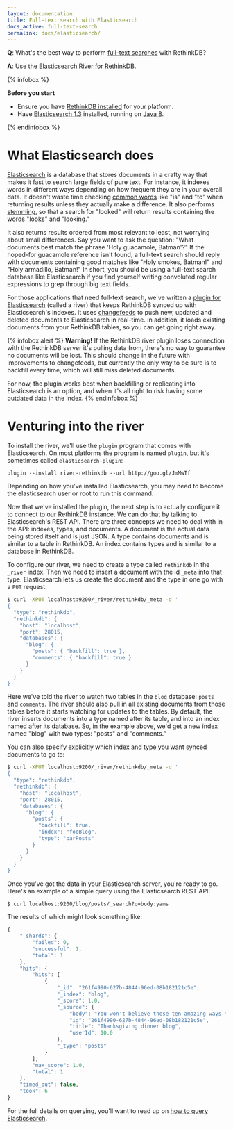 ```yaml
---
layout: documentation
title: Full-text search with Elasticsearch
docs_active: full-text-search
permalink: docs/elasticsearch/
---
```


__Q__: What's the best way to perform [full-text searches][fts] with RethinkDB?

__A__: Use the [Elasticsearch River for RethinkDB][err].

[fts]: http://en.wikipedia.org/wiki/Full_text_search
[err]: https://github.com/rethinkdb/elasticsearch-river-rethinkdb

{% infobox %}

**Before you start**

* Ensure you have [RethinkDB installed][rdb] for your platform.
* Have [Elasticsearch 1.3][e13] installed, running on [Java 8][j8].

[rdb]: /docs/install
[e13]: http://www.elasticsearch.org/overview/elkdownloads/
[j8]: http://www.oracle.com/technetwork/java/javase/downloads/index.html

{% endinfobox %}

# What Elasticsearch does

[Elasticsearch][es] is a database that stores documents in a crafty way that makes it fast to search large fields of pure text. For instance, it indexes words in different ways depending on how frequent they are in your overall data. It doesn't waste time checking [common words][cw] like "is" and "to" when returning results unless they actually make a difference. It also performs [stemming][st], so that a search for "looked" will return results containing the words "looks" and "looking."

It also returns results ordered from most relevant to least, not worrying about small differences. Say you want to ask the question: "What documents best match the phrase 'Holy guacamole, Batman'?" If the hoped-for guacamole reference isn't found, a full-text search should reply with documents containing good matches like "Holy smokes, Batman!" and "Holy armadillo, Batman!" In short, you should be using a full-text search database like Elasticsearch if you find yourself writing convoluted regular expressions to grep through big text fields.

[cw]: http://www.elasticsearch.org/blog/stop-stopping-stop-words-a-look-at-common-terms-query/
[st]: http://www.elasticsearch.org/guide/en/elasticsearch/guide/current/controlling-stemming.html
[es]: http://www.elasticsearch.org

For those applications that need full-text search, we've written a [plugin for Elasticsearch][err] (called a river) that keeps RethinkDB synced up with Elasticsearch's indexes. It uses [changefeeds][cf] to push new, updated and deleted documents to Elasticsearch in real-time. In addition, it loads existing documents from your RethinkDB tables, so you can get going right away.

[cf]: /docs/changefeeds/

{% infobox alert %}
**Warning!** If the RethinkDB river plugin loses connection with the RethinkDB server it's pulling data from, there's no way to guarantee no documents will be lost. This should change in the future with improvements to changefeeds, but currently the only way to be sure is to backfill every time, which will still miss deleted documents.

For now, the plugin works best when backfilling or replicating into Elasticsearch is an option, and when it's all right to risk having some outdated data in the index.
{% endinfobox %}

# Venturing into the river

To install the river, we'll use the `plugin` program that comes with Elasticsearch. On most platforms the program is named `plugin`, but it's sometimes called `elasticsearch-plugin`:

```
plugin --install river-rethinkdb --url http://goo.gl/JmMwTf
```

Depending on how you've installed Elasticsearch, you may need to become the elasticsearch user or root to run this command.

Now that we've installed the plugin, the next step is to actually configure it to connect to our RethinkDB instance. We can do that by talking to Elasticsearch's REST API. There are three concepts we need to deal with in the API: indexes, types, and documents. A document is the actual data being stored itself and is just JSON. A type contains documents and is similar to a table in RethinkDB. An index contains types and is similar to a database in RethinkDB.

To configure our river, we need to create a type called `rethinkdb` in the `_river` index. Then we need to insert a document with the id `_meta` into that type. Elasticsearch lets us create the document and the type in one go with a `PUT` request:

```bash
$ curl -XPUT localhost:9200/_river/rethinkdb/_meta -d '
{
  "type": "rethinkdb",
  "rethinkdb": {
    "host": "localhost",
    "port": 28015,
    "databases": {
      "blog": {
        "posts": { "backfill": true },
        "comments": { "backfill": true }
      }
    }
  }
}
```

Here we've told the river to watch two tables in the `blog` database: `posts` and `comments`. The river should also pull in all existing documents from those tables before it starts watching for updates to the tables. By default, the river inserts documents into a type named after its table, and into an index named after its database. So, in the example above, we'd get a new index named "blog" with two types: "posts" and "comments."

You can also specify explicitly which index and type you want synced documents to go to:

```bash
$ curl -XPUT localhost:9200/_river/rethinkdb/_meta -d '
{
  "type": "rethinkdb",
  "rethinkdb": {
    "host": "localhost",
    "port": 28015,
    "databases": {
      "blog": {
        "posts": {
          "backfill": true,
          "index": "fooBlog",
          "type": "barPosts"
        }
      }
    }
  }
}
```

Once you've got the data in your Elasticsearch server, you're ready to go. Here's an example of a simple query using the Elasticsearch REST API:

```
$ curl localhost:9200/blog/posts/_search?q=body:yams
```

The results of which might look something like:

```javascript
{
    "_shards": {
        "failed": 0,
        "successful": 1,
        "total": 1
    },
    "hits": {
        "hits": [
            {
                "_id": "261f4990-627b-4844-96ed-08b182121c5e",
                "_index": "blog",
                "_score": 1.0,
                "_source": {
                    "body": "You won't believe these ten amazing ways to cook yams...",
                    "id": "261f4990-627b-4844-96ed-08b182121c5e",
                    "title": "Thanksgiving dinner blog",
                    "userId": 10.0
                },
                "_type": "posts"
            }
        ],
        "max_score": 1.0,
        "total": 1
    },
    "timed_out": false,
    "took": 6
}
```

For the full details on querying, you'll want to read up on [how to query Elasticsearch][hq].

[hq]: http://www.elasticsearch.org/guide/en/elasticsearch/reference/current/search-search.html

